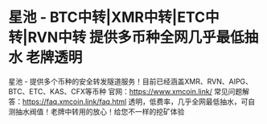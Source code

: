 # 星池 - BTC中转|XMR中转|ETC中转|RVN中转 提供多币种全网几乎最低抽水 老牌透明
星池 - 提供多个币种的安全转发隧道服务！目前已经涵盖XMR、RVN、AIPG、BTC、ETC、KAS、CFX等币种
官网：https://www.xmcoin.link/
常见问题解答：https://faq.xmcoin.link/faq.html
透明，低费率，几乎全网最低抽水，可自测抽水阀值！老牌中转用的放心！给您不一样的挖矿体验
